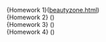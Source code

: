 {Homework 1}([beautyzone.html](file:///D:/Home%20work%201/beautyzone.html)) <br>
{Homework 2} () <br>
{Homework 3} () <br>
{Homework 4} () <br>
